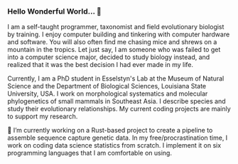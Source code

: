 ### Hello Wonderful World... 👋

<!--
**hhandika/hhandika** is a ✨ _special_ ✨ repository because its `README.md` (this file) appears on your GitHub profile.

Here are some ideas to get you started:

- 🔭 I’m currently working on ...
- 🌱 I’m currently learning ...
- 👯 I’m looking to collaborate on ...
- 🤔 I’m looking for help with ...
- 💬 Ask me about ...
- 📫 How to reach me: ...
- 😄 Pronouns: ...
- ⚡ Fun fact: ...
-->
I am a self-taught programmer, taxonomist and field evolutionary biologist by training. I enjoy computer building and tinkering with computer hardware and software. You will also often find me chasing mice and shrews on a mountain in the tropics. Let just say, I am someone who was failed to get into a computer science major, decided to study biology instead, and realized that it was the best decision I had ever made in my life.

Currently, I am a PhD student in Esselstyn's Lab at the Museum of Natural Science and the Department of Biological Sciences, Louisiana State University, USA. I work on morphological systematics and molecular phylogenetics of small mammals in Southeast Asia. I describe species and study their evolutionary relationships. My current coding projects are mainly to support my research.

🔭 I’m currently working on a Rust-based project to create a pipeline to assemble sequence capture genetic data. In my free/procrastination time, I work on coding data science statistics from scratch. I implement it on six programming languages that I am comfortable on using.
